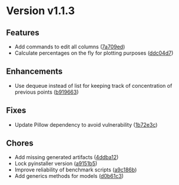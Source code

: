 # Version v1.1.3

## Features
* Add commands to edit all columns ([7a709ed](https://github.com/Kastakin/PyES/commit/7a709edf0a5c83c3b172933de6e557f67b0b73eb))
* Calculate percentages on the fly for plotting purposes ([ddc04d7](https://github.com/Kastakin/PyES/commit/ddc04d7797c277df9717b15685a5bed684caec06))

## Enhancements
* Use dequeue instead of list for keeping track of concentration of previous points ([b919663](https://github.com/Kastakin/PyES/commit/b919663dd7ebcd712189f1bdcdcf8e86719f629d))

## Fixes
* Update Pillow dependency to avoid vulnerability ([1b72e3c](https://github.com/Kastakin/PyES/commit/1b72e3c00475079db0d03715d7d23ace1fb0fee4))

## Chores
* Add missing generated artifacts ([4ddba12](https://github.com/Kastakin/PyES/commit/4ddba12534f8d17b3150912a705e9e1e7ea3b3d0))
* Lock pyinstaller version ([a9151b5](https://github.com/Kastakin/PyES/commit/a9151b5496bf99eaa9ae98e8abcefd5820a33d19))
* Improve reliability of benchmark scripts ([a9c186b](https://github.com/Kastakin/PyES/commit/a9c186b1b6a1ca8cfe303500f7dc69e37588c71d))
* Add generics methods for models ([d0b61c3](https://github.com/Kastakin/PyES/commit/d0b61c335574592ebca45e2b3da1534e51a8f960))


